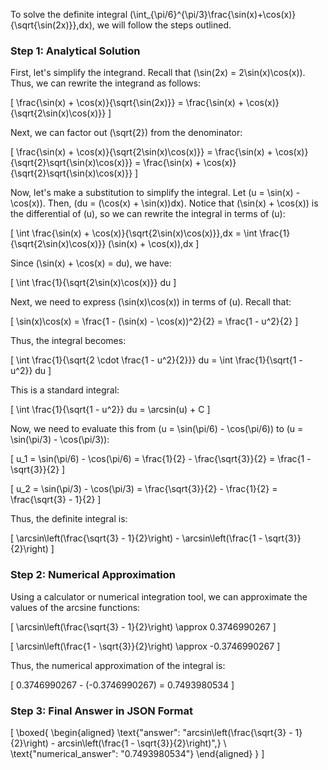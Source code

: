 To solve the definite integral \(\int_{\pi/6}^{\pi/3}\frac{\sin(x)+\cos(x)}{\sqrt{\sin(2x)}}\,dx\), we will follow the steps outlined.

### Step 1: Analytical Solution

First, let's simplify the integrand. Recall that \(\sin(2x) = 2\sin(x)\cos(x)\). Thus, we can rewrite the integrand as follows:

\[
\frac{\sin(x) + \cos(x)}{\sqrt{\sin(2x)}} = \frac{\sin(x) + \cos(x)}{\sqrt{2\sin(x)\cos(x)}}
\]

Next, we can factor out \(\sqrt{2}\) from the denominator:

\[
\frac{\sin(x) + \cos(x)}{\sqrt{2\sin(x)\cos(x)}} = \frac{\sin(x) + \cos(x)}{\sqrt{2}\sqrt{\sin(x)\cos(x)}} = \frac{\sin(x) + \cos(x)}{\sqrt{2}\sqrt{\sin(x)\cos(x)}}
\]

Now, let's make a substitution to simplify the integral. Let \(u = \sin(x) - \cos(x)\). Then, \(du = (\cos(x) + \sin(x))dx\). Notice that \(\sin(x) + \cos(x)\) is the differential of \(u\), so we can rewrite the integral in terms of \(u\):

\[
\int \frac{\sin(x) + \cos(x)}{\sqrt{2\sin(x)\cos(x)}}\,dx = \int \frac{1}{\sqrt{2\sin(x)\cos(x)}} (\sin(x) + \cos(x))\,dx
\]

Since \(\sin(x) + \cos(x) = du\), we have:

\[
\int \frac{1}{\sqrt{2\sin(x)\cos(x)}} du
\]

Next, we need to express \(\sin(x)\cos(x)\) in terms of \(u\). Recall that:

\[
\sin(x)\cos(x) = \frac{1 - (\sin(x) - \cos(x))^2}{2} = \frac{1 - u^2}{2}
\]

Thus, the integral becomes:

\[
\int \frac{1}{\sqrt{2 \cdot \frac{1 - u^2}{2}}} du = \int \frac{1}{\sqrt{1 - u^2}} du
\]

This is a standard integral:

\[
\int \frac{1}{\sqrt{1 - u^2}} du = \arcsin(u) + C
\]

Now, we need to evaluate this from \(u = \sin(\pi/6) - \cos(\pi/6)\) to \(u = \sin(\pi/3) - \cos(\pi/3)\):

\[
u_1 = \sin(\pi/6) - \cos(\pi/6) = \frac{1}{2} - \frac{\sqrt{3}}{2} = \frac{1 - \sqrt{3}}{2}
\]

\[
u_2 = \sin(\pi/3) - \cos(\pi/3) = \frac{\sqrt{3}}{2} - \frac{1}{2} = \frac{\sqrt{3} - 1}{2}
\]

Thus, the definite integral is:

\[
\arcsin\left(\frac{\sqrt{3} - 1}{2}\right) - \arcsin\left(\frac{1 - \sqrt{3}}{2}\right)
\]

### Step 2: Numerical Approximation

Using a calculator or numerical integration tool, we can approximate the values of the arcsine functions:

\[
\arcsin\left(\frac{\sqrt{3} - 1}{2}\right) \approx 0.3746990267
\]

\[
\arcsin\left(\frac{1 - \sqrt{3}}{2}\right) \approx -0.3746990267
\]

Thus, the numerical approximation of the integral is:

\[
0.3746990267 - (-0.3746990267) = 0.7493980534
\]

### Step 3: Final Answer in JSON Format

\[
\boxed{
\begin{aligned}
\text{"answer": "arcsin\left(\frac{\sqrt{3} - 1}{2}\right) - arcsin\left(\frac{1 - \sqrt{3}}{2}\right)",} \\
\text{"numerical_answer": "0.7493980534"}
\end{aligned}
}
\]
